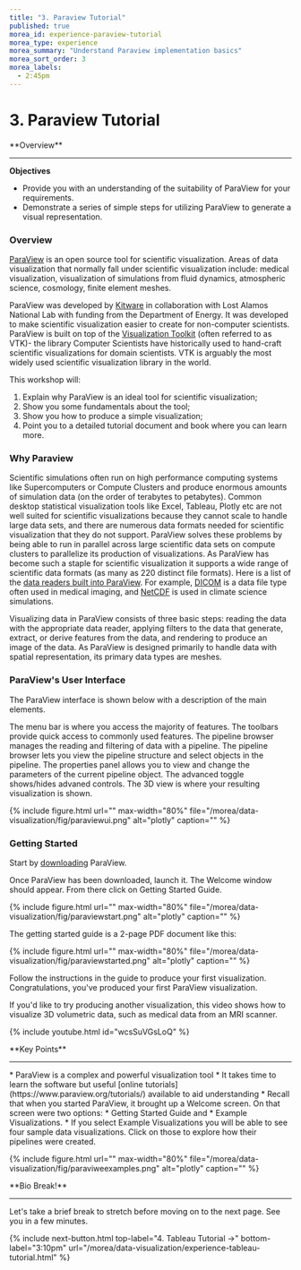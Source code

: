 ```yaml
---
title: "3. Paraview Tutorial"
published: true
morea_id: experience-paraview-tutorial
morea_type: experience
morea_summary: "Understand Paraview implementation basics"
morea_sort_order: 3
morea_labels:
  - 2:45pm
---
```


# 3. Paraview Tutorial

<div class="alert alert-info mt-3" role="alert" markdown="1">
<i class="fa-solid fa-globe fa-xl"></i> **Overview**
<hr/>

**Objectives**
* Provide you with an understanding of the suitability of ParaView for your requirements.
* Demonstrate a series of simple steps for utilizing ParaView to generate a visual representation.
</div>


### Overview
[ParaView](https://www.paraview.org/) is an open source tool for scientific visualization. Areas of data visualization that normally fall under scientific visualization include: medical visualization, visualization of simulations from fluid dynamics, atmospheric science, cosmology, finite element meshes.

ParaView was developed by [Kitware](http://www.kitware.com) in collaboration with Lost Alamos National Lab with funding from the Department of Energy. It was developed to make scientific visualization easier to create for non-computer scientists. ParaView is built on top of  the [Visualization Toolkit](https://vtk.org) (often referred to as VTK)- the library Computer Scientists have historically used to hand-craft scientific visualizations for domain scientists. VTK is arguably the most widely used scientific visualization library in the world.

This workshop will:
1. Explain why ParaView is an ideal tool for scientific visualization;
2. Show you some fundamentals about the tool;
3. Show you how to produce a simple visualization;
4. Point you to a detailed tutorial document and book where you can learn more.


### Why Paraview
Scientific simulations often run on high performance computing systems like Supercomputers or Compute Clusters and produce enormous amounts of  simulation data (on the order of terabytes to petabytes).  Common desktop statistical visualization tools like Excel, Tableau, Plotly etc are not well suited for scientific visualizations because they cannot scale to handle large data sets, and there are numerous data formats needed for scientific visualization that they do not support. ParaView solves these problems by being able to run in parallel across large scientific data sets on compute clusters to parallelize its production of visualizations.
As ParaView has become such a staple for scientific visualization it supports a wide range of scientific data formats (as many as 220 distinct file formats). Here is a list of the [data readers built into ParaView](https://www.paraview.org/Wiki/ParaView/Users_Guide/List_of_readers). For example, [DICOM](https://en.wikipedia.org/wiki/DICOM) is a data file type often used in medical imaging, and [NetCDF](https://www.unidata.ucar.edu/publications/factsheets/current/factsheet_netcdf.pdf) is used in climate science simulations.

Visualizing data in ParaView consists of three basic steps: reading the data with the appropriate data reader, applying filters to the data that generate, extract, or derive features from the data, and rendering to produce an image of the data. As ParaView is designed primarily to handle data with spatial representation, its primary data types are meshes.


### ParaView's User Interface
The ParaView interface is shown below with a description of the main elements.

The menu bar is where you access the majority of features. The toolbars provide quick access to commonly used features. The pipeline browser manages the reading and filtering of data with a pipeline. The pipeline browser lets you view the pipeline structure and select objects in the pipeline. The properties panel allows you to view and change the parameters of the current pipeline object. The advanced toggle shows/hides advaned controls. The 3D view is where your resulting visualization is shown.

{% include figure.html url="" max-width="80%" file="/morea/data-visualization/fig/paraviewui.png" alt="plotly" caption="" %}

### Getting Started
Start by [downloading](https://www.paraview.org/download/) ParaView.

Once ParaView has been downloaded, launch it. The Welcome window should appear. From there click on Getting Started Guide.

{% include figure.html url="" max-width="80%" file="/morea/data-visualization/fig/paraviewstart.png" alt="plotly" caption="" %}

The getting started guide is a 2-page PDF document like this:

{% include figure.html url="" max-width="80%" file="/morea/data-visualization/fig/paraviewstarted.png" alt="plotly" caption="" %}

Follow the instructions in the guide to produce your first visualization. Congratulations, you've produced your first ParaView visualization.

If you'd like to try producing another visualization, this video shows how to visualize 3D volumetric data, such as medical data from an MRI scanner.

{% include youtube.html id="wcsSuVGsLoQ" %}

<div class="alert alert-success mt-3" role="alert" markdown="1">
<i class="fa-solid fa-globe fa-xl"></i> **Key Points**
<hr/>
* ParaView is a complex and powerful visualization tool
* It takes time to learn the software but useful [online tutorials](https://www.paraview.org/tutorials/) available to aid understanding
* Recall that when you started ParaView, it brought up a Welcome screen. On that screen were two options: 
    * Getting Started Guide and 
    * Example Visualizations.   
* If you select Example Visualizations you will be able to see four sample data visualizations. Click on those to explore how their pipelines were created.

{% include figure.html url="" max-width="80%" file="/morea/data-visualization/fig/paraviweexamples.png" alt="plotly" caption="" %}
</div>

<div class="alert alert-warning" role="alert" markdown="1">
<i class="fa-solid fa-circle-info fa-xl"></i> **Bio Break!**
<hr/>

Let's take a brief break to stretch before moving on to the next page.  See you in a few minutes.
</div>


{% include next-button.html 
           top-label="4. Tableau Tutorial ->" 
           bottom-label="3:10pm" 
           url="/morea/data-visualization/experience-tableau-tutorial.html" %}
